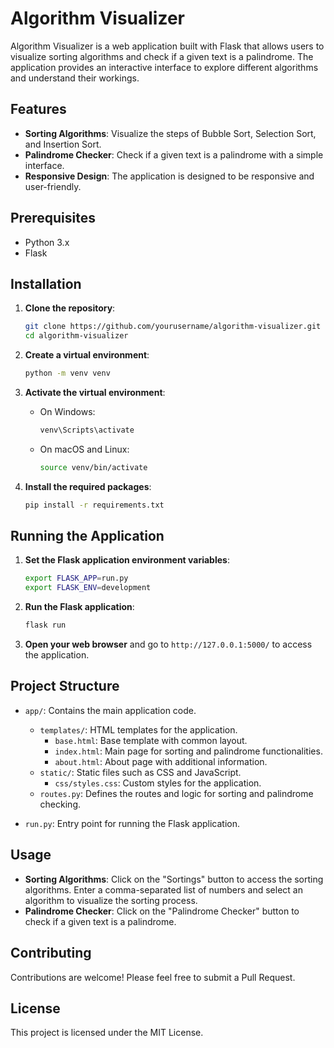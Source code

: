 # Algorithm Visualizer

Algorithm Visualizer is a web application built with Flask that allows users to visualize sorting algorithms and check if a given text is a palindrome. The application provides an interactive interface to explore different algorithms and understand their workings.

## Features

- **Sorting Algorithms**: Visualize the steps of Bubble Sort, Selection Sort, and Insertion Sort.
- **Palindrome Checker**: Check if a given text is a palindrome with a simple interface.
- **Responsive Design**: The application is designed to be responsive and user-friendly.

## Prerequisites

- Python 3.x
- Flask

## Installation

1. **Clone the repository**:
   ```bash
   git clone https://github.com/yourusername/algorithm-visualizer.git
   cd algorithm-visualizer
   ```

2. **Create a virtual environment**:
   ```bash
   python -m venv venv
   ```

3. **Activate the virtual environment**:
   - On Windows:
     ```bash
     venv\Scripts\activate
     ```
   - On macOS and Linux:
     ```bash
     source venv/bin/activate
     ```

4. **Install the required packages**:
   ```bash
   pip install -r requirements.txt
   ```

## Running the Application

1. **Set the Flask application environment variables**:
   ```bash
   export FLASK_APP=run.py
   export FLASK_ENV=development
   ```

2. **Run the Flask application**:
   ```bash
   flask run
   ```

3. **Open your web browser** and go to `http://127.0.0.1:5000/` to access the application.

## Project Structure

- `app/`: Contains the main application code.
  - `templates/`: HTML templates for the application.
    - `base.html`: Base template with common layout.
    - `index.html`: Main page for sorting and palindrome functionalities.
    - `about.html`: About page with additional information.
  - `static/`: Static files such as CSS and JavaScript.
    - `css/styles.css`: Custom styles for the application.
  - `routes.py`: Defines the routes and logic for sorting and palindrome checking.

- `run.py`: Entry point for running the Flask application.

## Usage

- **Sorting Algorithms**: Click on the "Sortings" button to access the sorting algorithms. Enter a comma-separated list of numbers and select an algorithm to visualize the sorting process.
- **Palindrome Checker**: Click on the "Palindrome Checker" button to check if a given text is a palindrome.

## Contributing

Contributions are welcome! Please feel free to submit a Pull Request.

## License

This project is licensed under the MIT License.
